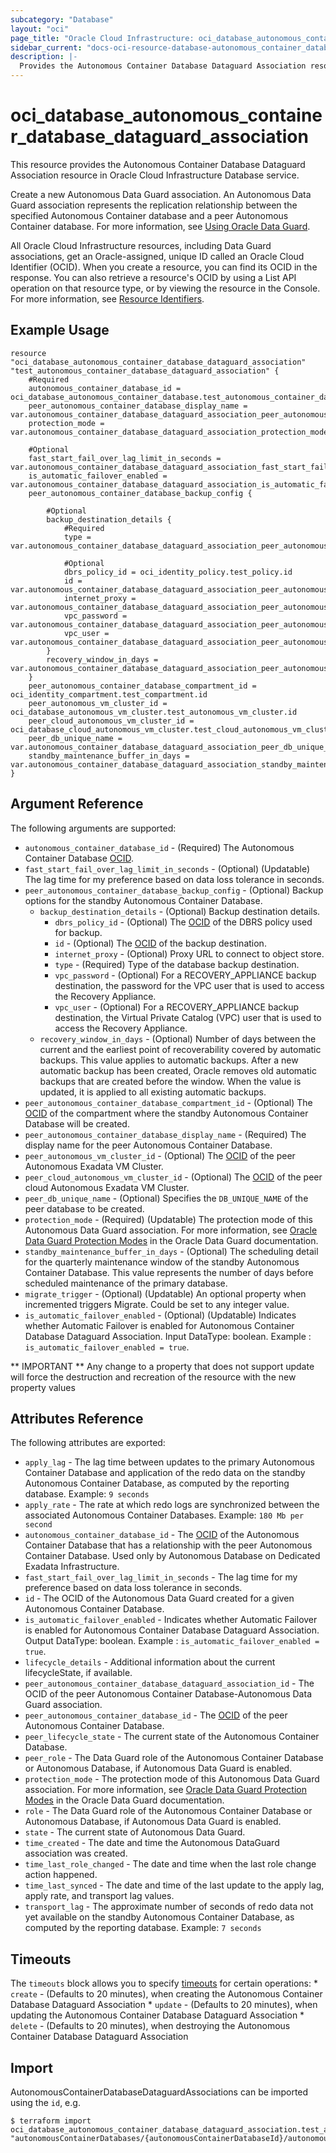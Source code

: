 ```yaml
---
subcategory: "Database"
layout: "oci"
page_title: "Oracle Cloud Infrastructure: oci_database_autonomous_container_database_dataguard_association"
sidebar_current: "docs-oci-resource-database-autonomous_container_database_dataguard_association"
description: |-
  Provides the Autonomous Container Database Dataguard Association resource in Oracle Cloud Infrastructure Database service
---
```


# oci_database_autonomous_container_database_dataguard_association
This resource provides the Autonomous Container Database Dataguard Association resource in Oracle Cloud Infrastructure Database service.

Create a new Autonomous Data Guard association. An Autonomous Data Guard association represents the replication relationship between the
specified Autonomous Container database and a peer Autonomous Container database. For more information, see [Using Oracle Data Guard](https://docs.cloud.oracle.com/iaas/Content/Database/Tasks/usingdataguard.htm).

All Oracle Cloud Infrastructure resources, including Data Guard associations, get an Oracle-assigned, unique ID
called an Oracle Cloud Identifier (OCID). When you create a resource, you can find its OCID in the response.
You can also retrieve a resource's OCID by using a List API operation on that resource type, or by viewing the
resource in the Console. For more information, see
[Resource Identifiers](https://docs.cloud.oracle.com/iaas/Content/General/Concepts/identifiers.htm).


## Example Usage

```hcl
resource "oci_database_autonomous_container_database_dataguard_association" "test_autonomous_container_database_dataguard_association" {
	#Required
	autonomous_container_database_id = oci_database_autonomous_container_database.test_autonomous_container_database.id
	peer_autonomous_container_database_display_name = var.autonomous_container_database_dataguard_association_peer_autonomous_container_database_display_name
	protection_mode = var.autonomous_container_database_dataguard_association_protection_mode

	#Optional
	fast_start_fail_over_lag_limit_in_seconds = var.autonomous_container_database_dataguard_association_fast_start_fail_over_lag_limit_in_seconds
	is_automatic_failover_enabled = var.autonomous_container_database_dataguard_association_is_automatic_failover_enabled
	peer_autonomous_container_database_backup_config {

		#Optional
		backup_destination_details {
			#Required
			type = var.autonomous_container_database_dataguard_association_peer_autonomous_container_database_backup_config_backup_destination_details_type

			#Optional
			dbrs_policy_id = oci_identity_policy.test_policy.id
			id = var.autonomous_container_database_dataguard_association_peer_autonomous_container_database_backup_config_backup_destination_details_id
			internet_proxy = var.autonomous_container_database_dataguard_association_peer_autonomous_container_database_backup_config_backup_destination_details_internet_proxy
			vpc_password = var.autonomous_container_database_dataguard_association_peer_autonomous_container_database_backup_config_backup_destination_details_vpc_password
			vpc_user = var.autonomous_container_database_dataguard_association_peer_autonomous_container_database_backup_config_backup_destination_details_vpc_user
		}
		recovery_window_in_days = var.autonomous_container_database_dataguard_association_peer_autonomous_container_database_backup_config_recovery_window_in_days
	}
	peer_autonomous_container_database_compartment_id = oci_identity_compartment.test_compartment.id
	peer_autonomous_vm_cluster_id = oci_database_autonomous_vm_cluster.test_autonomous_vm_cluster.id
	peer_cloud_autonomous_vm_cluster_id = oci_database_cloud_autonomous_vm_cluster.test_cloud_autonomous_vm_cluster.id
	peer_db_unique_name = var.autonomous_container_database_dataguard_association_peer_db_unique_name
	standby_maintenance_buffer_in_days = var.autonomous_container_database_dataguard_association_standby_maintenance_buffer_in_days
}
```

## Argument Reference

The following arguments are supported:

* `autonomous_container_database_id` - (Required) The Autonomous Container Database [OCID](https://docs.cloud.oracle.com/iaas/Content/General/Concepts/identifiers.htm).
* `fast_start_fail_over_lag_limit_in_seconds` - (Optional) (Updatable) The lag time for my preference based on data loss tolerance in seconds.
* `peer_autonomous_container_database_backup_config` - (Optional) Backup options for the standby Autonomous Container Database. 
	* `backup_destination_details` - (Optional) Backup destination details.
		* `dbrs_policy_id` - (Optional) The [OCID](https://docs.cloud.oracle.com/iaas/Content/General/Concepts/identifiers.htm) of the DBRS policy used for backup.
		* `id` - (Optional) The [OCID](https://docs.cloud.oracle.com/iaas/Content/General/Concepts/identifiers.htm) of the backup destination.
		* `internet_proxy` - (Optional) Proxy URL to connect to object store.
		* `type` - (Required) Type of the database backup destination.
		* `vpc_password` - (Optional) For a RECOVERY_APPLIANCE backup destination, the password for the VPC user that is used to access the Recovery Appliance.
		* `vpc_user` - (Optional) For a RECOVERY_APPLIANCE backup destination, the Virtual Private Catalog (VPC) user that is used to access the Recovery Appliance.
	* `recovery_window_in_days` - (Optional) Number of days between the current and the earliest point of recoverability covered by automatic backups. This value applies to automatic backups. After a new automatic backup has been created, Oracle removes old automatic backups that are created before the window. When the value is updated, it is applied to all existing automatic backups. 
* `peer_autonomous_container_database_compartment_id` - (Optional) The [OCID](https://docs.cloud.oracle.com/iaas/Content/General/Concepts/identifiers.htm) of the compartment where the standby Autonomous Container Database will be created. 
* `peer_autonomous_container_database_display_name` - (Required) The display name for the peer Autonomous Container Database.
* `peer_autonomous_vm_cluster_id` - (Optional) The [OCID](https://docs.cloud.oracle.com/iaas/Content/General/Concepts/identifiers.htm) of the peer Autonomous Exadata VM Cluster.
* `peer_cloud_autonomous_vm_cluster_id` - (Optional) The [OCID](https://docs.cloud.oracle.com/iaas/Content/General/Concepts/identifiers.htm) of the peer cloud Autonomous Exadata VM Cluster.
* `peer_db_unique_name` - (Optional) Specifies the `DB_UNIQUE_NAME` of the peer database to be created. 
* `protection_mode` - (Required) (Updatable) The protection mode of this Autonomous Data Guard association. For more information, see [Oracle Data Guard Protection Modes](http://docs.oracle.com/database/122/SBYDB/oracle-data-guard-protection-modes.htm#SBYDB02000) in the Oracle Data Guard documentation. 
* `standby_maintenance_buffer_in_days` - (Optional) The scheduling detail for the quarterly maintenance window of the standby Autonomous Container Database. This value represents the number of days before scheduled maintenance of the primary database. 
* `migrate_trigger` - (Optional) (Updatable) An optional property when incremented triggers Migrate. Could be set to any integer value.
* `is_automatic_failover_enabled` - (Optional) (Updatable) Indicates whether Automatic Failover is enabled for Autonomous Container Database Dataguard Association. Input DataType: boolean. Example : `is_automatic_failover_enabled = true`.


** IMPORTANT **
Any change to a property that does not support update will force the destruction and recreation of the resource with the new property values

## Attributes Reference

The following attributes are exported:

* `apply_lag` - The lag time between updates to the primary Autonomous Container Database and application of the redo data on the standby Autonomous Container Database, as computed by the reporting database.  Example: `9 seconds` 
* `apply_rate` - The rate at which redo logs are synchronized between the associated Autonomous Container Databases.  Example: `180 Mb per second` 
* `autonomous_container_database_id` - The [OCID](https://docs.cloud.oracle.com/iaas/Content/General/Concepts/identifiers.htm) of the Autonomous Container Database that has a relationship with the peer Autonomous Container Database. Used only by Autonomous Database on Dedicated Exadata Infrastructure. 
* `fast_start_fail_over_lag_limit_in_seconds` - The lag time for my preference based on data loss tolerance in seconds.
* `id` - The OCID of the Autonomous Data Guard created for a given Autonomous Container Database.
* `is_automatic_failover_enabled` - Indicates whether Automatic Failover is enabled for Autonomous Container Database Dataguard Association. Output DataType: boolean. Example : `is_automatic_failover_enabled = true`. 
* `lifecycle_details` - Additional information about the current lifecycleState, if available. 
* `peer_autonomous_container_database_dataguard_association_id` - The OCID of the peer Autonomous Container Database-Autonomous Data Guard association.
* `peer_autonomous_container_database_id` - The [OCID](https://docs.cloud.oracle.com/iaas/Content/General/Concepts/identifiers.htm) of the peer Autonomous Container Database. 
* `peer_lifecycle_state` - The current state of the Autonomous Container Database.
* `peer_role` - The Data Guard role of the Autonomous Container Database or Autonomous Database, if Autonomous Data Guard is enabled. 
* `protection_mode` - The protection mode of this Autonomous Data Guard association. For more information, see [Oracle Data Guard Protection Modes](http://docs.oracle.com/database/122/SBYDB/oracle-data-guard-protection-modes.htm#SBYDB02000) in the Oracle Data Guard documentation. 
* `role` - The Data Guard role of the Autonomous Container Database or Autonomous Database, if Autonomous Data Guard is enabled. 
* `state` - The current state of Autonomous Data Guard.
* `time_created` - The date and time the Autonomous DataGuard association was created.
* `time_last_role_changed` - The date and time when the last role change action happened.
* `time_last_synced` - The date and time of the last update to the apply lag, apply rate, and transport lag values.
* `transport_lag` - The approximate number of seconds of redo data not yet available on the standby Autonomous Container Database, as computed by the reporting database.  Example: `7 seconds` 

## Timeouts

The `timeouts` block allows you to specify [timeouts](https://registry.terraform.io/providers/oracle/oci/latest/docs/guides/changing_timeouts) for certain operations:
	* `create` - (Defaults to 20 minutes), when creating the Autonomous Container Database Dataguard Association
	* `update` - (Defaults to 20 minutes), when updating the Autonomous Container Database Dataguard Association
	* `delete` - (Defaults to 20 minutes), when destroying the Autonomous Container Database Dataguard Association


## Import

AutonomousContainerDatabaseDataguardAssociations can be imported using the `id`, e.g.

```
$ terraform import oci_database_autonomous_container_database_dataguard_association.test_autonomous_container_database_dataguard_association "autonomousContainerDatabases/{autonomousContainerDatabaseId}/autonomousContainerDatabaseDataguardAssociations/{autonomousContainerDatabaseDataguardAssociationId}" 
```

